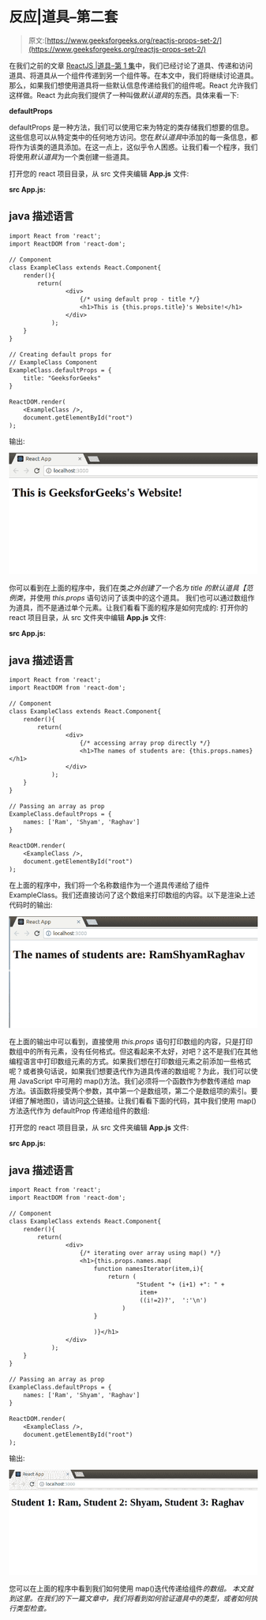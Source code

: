 # 反应|道具–第二套

> 原文:[https://www.geeksforgeeks.org/reactjs-props-set-2/](https://www.geeksforgeeks.org/reactjs-props-set-2/)

在我们之前的文章 [ReactJS |道具–第 1 集](https://www.geeksforgeeks.org/reactjs-props-set-1/)中，我们已经讨论了道具、传递和访问道具、将道具从一个组件传递到另一个组件等。在本文中，我们将继续讨论道具。
那么，如果我们想使用道具将一些默认信息传递给我们的组件呢。React 允许我们这样做。React 为此向我们提供了一种叫做*默认道具*的东西。具体来看一下:

**defaultProps**

defaultProps 是一种方法，我们可以使用它来为特定的类存储我们想要的信息。这些信息可以从特定类中的任何地方访问。您在*默认道具*中添加的每一条信息，都将作为该类的道具添加。在这一点上，这似乎令人困惑。让我们看一个程序，我们将使用*默认道具*为一个类创建一些道具。

打开您的 react 项目目录，从 src 文件夹编辑 **App.js** 文件:

**src App.js:**

## java 描述语言

```
import React from 'react';
import ReactDOM from 'react-dom';

// Component
class ExampleClass extends React.Component{
    render(){
        return(
                <div>
                    {/* using default prop - title */}
                    <h1>This is {this.props.title}'s Website!</h1>
                </div>
            );
    }
}

// Creating default props for
// ExampleClass Component
ExampleClass.defaultProps = {
    title: "GeeksforGeeks"
}

ReactDOM.render(
    <ExampleClass />,
    document.getElementById("root")
);
```

输出:

![](img/574d657a06e3a3235ef3da11e105e75e.png)

你可以看到在上面的程序中，我们在类*之外创建了一个名为 *title* 的默认道具【范例类*，并使用 *this.props* 语句访问了该类中的这个道具。
我们也可以通过数组作为道具，而不是通过单个元素。让我们看看下面的程序是如何完成的:
打开你的 react 项目目录，从 src 文件夹中编辑 **App.js** 文件:

**src App.js:**

## java 描述语言

```
import React from 'react';
import ReactDOM from 'react-dom';

// Component
class ExampleClass extends React.Component{
    render(){
        return(
                <div>
                    {/* accessing array prop directly */}
                    <h1>The names of students are: {this.props.names}</h1>
                </div>
            );
    }
}

// Passing an array as prop
ExampleClass.defaultProps = {
    names: ['Ram', 'Shyam', 'Raghav']
}

ReactDOM.render(
    <ExampleClass />,
    document.getElementById("root")
);
```

在上面的程序中，我们将一个名称数组作为一个道具传递给了组件 ExampleClass。我们还直接访问了这个数组来打印数组的内容。以下是渲染上述代码时的输出:

![](img/f74fd0f97d381dca33cf3e0fd9661e4b.png)

在上面的输出中可以看到，直接使用 *this.props* 语句打印数组的内容，只是打印数组中的所有元素，没有任何格式。但这看起来不太好，对吧？这不是我们在其他编程语言中打印数组元素的方式。如果我们想在打印数组元素之前添加一些格式呢？或者换句话说，如果我们想要迭代作为道具传递的数组呢？为此，我们可以使用 JavaScript 中可用的 map()方法。我们必须将一个函数作为参数传递给 map 方法。该函数将接受两个参数，其中第一个是数组项，第二个是数组项的索引。要详细了解地图()，请访问[这个](https://developer.mozilla.org/en-US/docs/Web/JavaScript/Reference/Global_Objects/Array/map)链接。让我们看看下面的代码，其中我们使用 map()方法迭代作为 defaultProp 传递给组件的数组:

打开您的 react 项目目录，从 src 文件夹编辑 **App.js** 文件:

**src App.js:**

## java 描述语言

```
import React from 'react';
import ReactDOM from 'react-dom';

// Component
class ExampleClass extends React.Component{
    render(){
        return(
                <div>
                    {/* iterating over array using map() */}
                    <h1>{this.props.names.map(
                        function namesIterator(item,i){
                            return (
                                    "Student "+ (i+1) +": " +
                                     item+
                                     ((i!=2)?',  ':'\n')
                                )
                        }

                        )}</h1>
                </div>
            );
    }
}

// Passing an array as prop
ExampleClass.defaultProps = {
    names: ['Ram', 'Shyam', 'Raghav']
}

ReactDOM.render(
    <ExampleClass />,
    document.getElementById("root")
);
```

输出:

![](img/ebbc9ee0681126715f89869dc13b1a5d.png)

您可以在上面的程序中看到我们如何使用 map()迭代传递给组件*的数组。
本文就到这里。在我们的下一篇文章中，我们将看到如何验证道具中的类型，或者如何执行类型检查。*